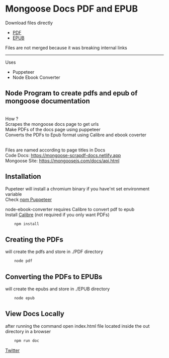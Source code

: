 # Mongoose Docs PDF and EPUB

Download files directly
- [PDF](./PDF/)
- [EPUB](./EPUB/)

Files are not merged because it was breaking internal links

----

Uses
- Puppeteer
- Node Ebook Converter

## Node Program to create pdfs and epub of mongoose documentation
</br>
How ? </br>
Scrapes the mongoose docs page to get urls </br>
Make PDFs of the docs page using puppeteer</br>
Converts the PDFs to Epub format using Calibre and ebook coverter </br>
</br>

Files are named according to page titles in Docs </br>
Code Docs: https://mongoose-scrapdf-docs.netlify.app </br>
Mongoose Site: https://mongoosejs.com/docs/api.html

## Installation
Pupeteer will install a chromium binary if you have'nt set environment variable</br>
Check [npm Puppeteer](https://www.npmjs.com/package/puppeteer)</br>

node-ebook-converter requires Calibre to convert pdf to epub</br>
Install [Calibre](https://calibre-ebook.com/) (not required if you only want PDFs)
```bash
    npm install
```

## Creating the PDFs
will create the pdfs and store in ./PDF directory</br>
```bash
    node pdf
```


## Converting the PDFs to EPUBs
will create the epubs and store in ./EPUB directory</br>
```bash
    node epub
```

## View Docs Locally
after running the command open index.html file located inside the out directory in a browser
```bash
    npm run doc
```

[Twitter](https://twitter.com/hey_its_tay11)